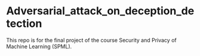 # Adversarial_attack_on_deception_detection
This repo is for the final project of the course Security and Privacy of Machine Learning (SPML).
